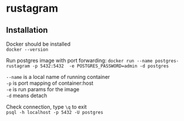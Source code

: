 # rustagram

## Installation
Docker should be installed   
`docker --version`

Run postgres image with port forwarding:
`docker run --name postgres-rustagram -p 5432:5432  -e POSTGRES_PASSWORD=admin -d postgres`

`--name` is a local name of running container   
`-p` is port mapping of container:host  
`-e` is run params for the image  
`-d` means detach  

Check connection, type `\q` to exit  
`psql -h localhost -p 5432 -U postgres`

